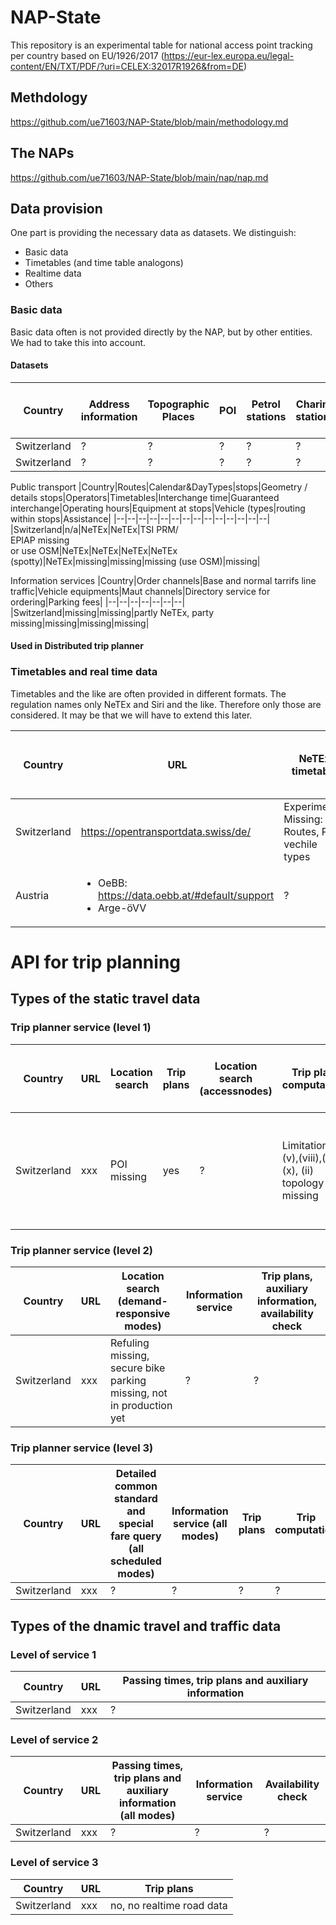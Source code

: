 # NAP-State

This repository is an experimental table for national access point tracking per country based on EU/1926/2017 (https://eur-lex.europa.eu/legal-content/EN/TXT/PDF/?uri=CELEX:32017R1926&from=DE) 

## Methdology
https://github.com/ue71603/NAP-State/blob/main/methodology.md

## The NAPs
https://github.com/ue71603/NAP-State/blob/main/nap/nap.md


## Data provision
One part is providing the necessary data as datasets. We distinguish:
* Basic data
* Timetables (and time table analogons)
* Realtime data
* Others

### Basic data
Basic data often is not provided directly by the NAP, but by other entities. We had to take this into account.

#### Datasets
|Country|Address information|Topographic Places|POI|Petrol stations |Charing stations |Park&Ride stations |Bike-Sharing stations |Car-Sharing-Stations|safe bike  parking|Road network|Detailed cycle network|Environmental impact calculation|Power usage for vehicles|
|--|--|--|--|--|--|--|--|--|--|--|--|--|--|
|Switzerland|?|?|?|?|?|?|?|?|?|?|?|?|?|
|Switzerland|?|?|?|?|?|?|?|?|?|?|?|?|?|

Public transport
|Country|Routes|Calendar&DayTypes|stops|Geometry / details stops|Operators|Timetables|Interchange time|Guaranteed interchange|Operating hours|Equipment at stops|Vehicle (types|routing within stops|Assistance|
|--|--|--|--|--|--|--|--|--|--|--|--|--|--|
|Switzerland|n/a|NeTEx|NeTEx|TSI PRM/ <br>EPIAP missing <br> or use OSM|NeTEx|NeTEx|NeTEx|NeTEx (spotty)|NeTEx|missing|missing|missing (use OSM)|missing|


Information services
|Country|Order channels|Base and normal tarrifs line traffic|Vehicle equipments|Maut channels|Directory service for ordering|Parking fees|
|--|--|--|--|--|--|--|
|Switzerland|missing|missing|partly NeTEx, party missing|missing|missing|missing|

#### Used in Distributed trip planner

### Timetables and real time data
Timetables and the like are often provided in different formats. The regulation names only NeTEx and Siri and the like. Therefore only those are considered. It may be that we will have to extend this later.

|Country|URL|NeTEx timetable|Fares|Siri PT|Siri ET|Siri FM | Siri VM|Siri SX|DATEX II actual road times|DATEX II blocked roads|
|--|--|--|--|--|--|--|--|--|--|--|
|Switzerland|https://opentransportdata.swiss/de/|Experimental <br> Missing: Routes, POI, vechile types|not available|soon|soon|not available|notavailable|soon, but only some operators|?|
|Austria|<ul><li>OeBB: https://data.oebb.at/#default/support</li><li>Arge-öVV</li></ul>|?|?|?|?|?|?|?|?|?|

# API for trip planning

## Types of the static travel data

### Trip planner service (level 1)
|Country|URL|Location search|Trip plans|Location search (accessnodes)|Trip plan computation|Trip plan computation (road)|Location search (demand-responsive modes)|Information service|
|--|--|--|--|--|--|--|--|--|
|Switzerland|xxx|POI missing|yes|?|Limitation in (v),(viii),(ix),(x), (ii) topology missing|done, but not perfect|Refuling missing, secure bike parking missing, not in production yet|?|


### Trip planner service (level 2)
|Country|URL|Location search (demand-responsive modes)|Information service|Trip plans, auxiliary information, availability check|
|--|--|--|--|--|
|Switzerland|xxx|Refuling missing, secure bike parking missing, not in production yet|?|?|


### Trip planner service (level 3)
|Country|URL|Detailed common standard and special fare query (all scheduled modes)|Information service (all modes)|Trip plans|Trip computation|
|--|--|--|--|--|--|
|Switzerland|xxx|?|?|?|?|

## Types of the dnamic travel and traffic data

### Level of service 1
|Country|URL|Passing times, trip plans and auxiliary information|
|--|--|--|
|Switzerland|xxx|?|

### Level of service 2
|Country|URL|Passing times, trip plans and auxiliary information (all modes)|Information service|Availability check|
|--|--|--|--|--|
|Switzerland|xxx|?|?|?|

### Level of service 3
|Country|URL|Trip plans|
|--|--|--|
|Switzerland|xxx|no, no realtime road data|

